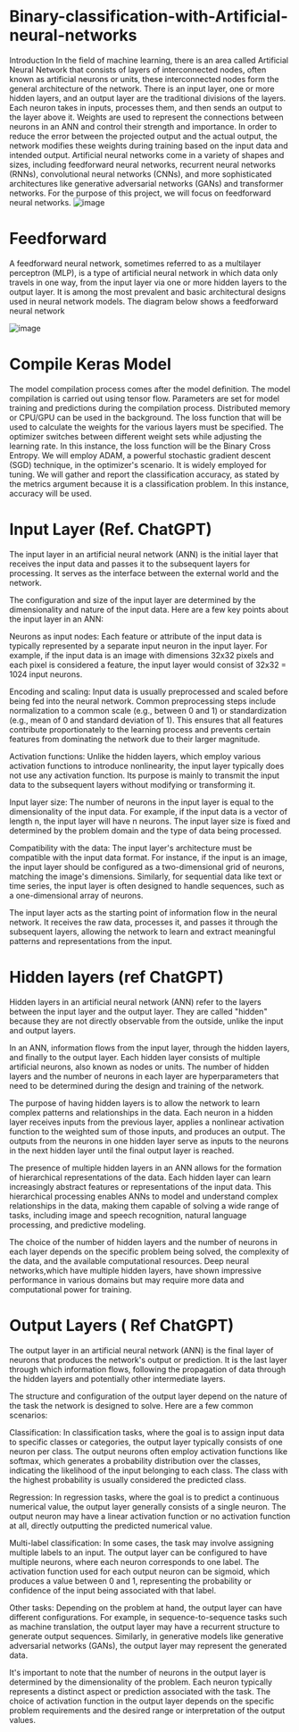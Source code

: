 # Binary-classification-with-Artificial-neural-networks
Introduction 
In the field of machine learning, there is an area called Artificial Neural Network that consists of layers of interconnected nodes, often known as artificial neurons or units, these interconnected nodes form the general architecture of the network. There is an input layer, one or more hidden layers, and an output layer are the traditional divisions of the layers. Each neuron takes in inputs, processes them, and then sends an output to the layer above it. Weights are used to represent the connections between neurons in an ANN and control their strength and importance. In order to reduce the error between the projected output and the actual output, the network modifies these weights during training based on the input data and intended output. Artificial neural networks come in a variety of shapes and sizes, including feedforward neural networks, recurrent neural networks (RNNs), convolutional neural networks (CNNs), and more sophisticated architectures like generative adversarial networks (GANs) and transformer networks. For the purpose of this project, we will focus on feedforward neural networks.
![image](https://github.com/statistical-lies/Binary-classification-with-Artificial-neural-networks/assets/59277986/d26a7768-8802-4775-8827-b506925df813)

# Feedforward

A feedforward neural network, sometimes referred to as a multilayer perceptron (MLP), is a type of artificial neural network in which data only travels in one way, from the input layer via one or more hidden layers to the output layer. It is among the most prevalent and basic architectural designs used in neural network models. The diagram below shows a feedforward neural network




![image](https://github.com/statistical-lies/Binary-classification-with-Artificial-neural-networks/assets/59277986/89a7ac9b-212b-4de3-89c3-845aae30a107)

# Compile Keras Model

The model compilation process comes after the model definition. The model compilation is carried out using tensor flow. Parameters are set for model training and predictions during the compilation process. Distributed memory or CPU/GPU can be used in the background.
The loss function that will be used to calculate the weights for the various layers must be specified. The optimizer switches between different weight sets while adjusting the learning rate. In this instance, the loss function will be the Binary Cross Entropy. We will employ ADAM, a powerful stochastic gradient descent (SGD) technique, in the optimizer's scenario.
It is widely employed for tuning. We will gather and report the classification accuracy, as stated by the metrics argument because it is a classification problem. In this instance, accuracy will be used.


# Input Layer (Ref. ChatGPT)

The input layer in an artificial neural network (ANN) is the initial layer that receives the input data and passes it to the subsequent layers for processing. It serves as the interface between the external world and the network.

The configuration and size of the input layer are determined by the dimensionality and nature of the input data. Here are a few key points about the input layer in an ANN:

Neurons as input nodes: Each feature or attribute of the input data is typically represented by a separate input neuron in the input layer. For example, if the input data is an image with dimensions 32x32 pixels and each pixel is considered a feature, the input layer would consist of 32x32 = 1024 input neurons.

Encoding and scaling: Input data is usually preprocessed and scaled before being fed into the neural network. Common preprocessing steps include normalization to a common scale (e.g., between 0 and 1) or standardization (e.g., mean of 0 and standard deviation of 1). This ensures that all features contribute proportionately to the learning process and prevents certain features from dominating the network due to their larger magnitude.

Activation functions: Unlike the hidden layers, which employ various activation functions to introduce nonlinearity, the input layer typically does not use any activation function. Its purpose is mainly to transmit the input data to the subsequent layers without modifying or transforming it.

Input layer size: The number of neurons in the input layer is equal to the dimensionality of the input data. For example, if the input data is a vector of length n, the input layer will have n neurons. The input layer size is fixed and determined by the problem domain and the type of data being processed.

Compatibility with the data: The input layer's architecture must be compatible with the input data format. For instance, if the input is an image, the input layer should be configured as a two-dimensional grid of neurons, matching the image's dimensions. Similarly, for sequential data like text or time series, the input layer is often designed to handle sequences, such as a one-dimensional array of neurons.

The input layer acts as the starting point of information flow in the neural network. It receives the raw data, processes it, and passes it through the subsequent layers, allowing the network to learn and extract meaningful patterns and representations from the input.

# Hidden layers (ref ChatGPT)

Hidden layers in an artificial neural network (ANN) refer to the layers between the input layer and the output layer. They are called "hidden" because they are not directly observable from the outside, unlike the input and output layers.

In an ANN, information flows from the input layer, through the hidden layers, and finally to the output layer. Each hidden layer consists of multiple artificial neurons, also known as nodes or units. The number of hidden layers and the number of neurons in each layer are hyperparameters that need to be determined during the design and training of the network.

The purpose of having hidden layers is to allow the network to learn complex patterns and relationships in the data. Each neuron in a hidden layer receives inputs from the previous layer, applies a nonlinear activation function to the weighted sum of those inputs, and produces an output. The outputs from the neurons in one hidden layer serve as inputs to the neurons in the next hidden layer until the final output layer is reached.

The presence of multiple hidden layers in an ANN allows for the formation of hierarchical representations of the data. Each hidden layer can learn increasingly abstract features or representations of the input data. This hierarchical processing enables ANNs to model and understand complex relationships in the data, making them capable of solving a wide range of tasks, including image and speech recognition, natural language processing, and predictive modeling.

The choice of the number of hidden layers and the number of neurons in each layer depends on the specific problem being solved, the complexity of the data, and the available computational resources. Deep neural networks,which have multiple hidden layers, have shown impressive performance in various domains but may require more data and computational power for training.


# Output Layers ( Ref ChatGPT)

The output layer in an artificial neural network (ANN) is the final layer of neurons that produces the network's output or prediction. It is the last layer through which information flows, following the propagation of data through the hidden layers and potentially other intermediate layers.

The structure and configuration of the output layer depend on the nature of the task the network is designed to solve. Here are a few common scenarios:

Classification: In classification tasks, where the goal is to assign input data to specific classes or categories, the output layer typically consists of one neuron per class. The output neurons often employ activation functions like softmax, which generates a probability distribution over the classes, indicating the likelihood of the input belonging to each class. The class with the highest probability is usually considered the predicted class.

Regression: In regression tasks, where the goal is to predict a continuous numerical value, the output layer generally consists of a single neuron. The output neuron may have a linear activation function or no activation function at all, directly outputting the predicted numerical value.

Multi-label classification: In some cases, the task may involve assigning multiple labels to an input. The output layer can be configured to have multiple neurons, where each neuron corresponds to one label. The activation function used for each output neuron can be sigmoid, which produces a value between 0 and 1, representing the probability or confidence of the input being associated with that label.

Other tasks: Depending on the problem at hand, the output layer can have different configurations. For example, in sequence-to-sequence tasks such as machine translation, the output layer may have a recurrent structure to generate output sequences. Similarly, in generative models like generative adversarial networks (GANs), the output layer may represent the generated data.

It's important to note that the number of neurons in the output layer is determined by the dimensionality of the problem. Each neuron typically represents a distinct aspect or prediction associated with the task. The choice of activation function in the output layer depends on the specific problem requirements and the desired range or interpretation of the output values.

